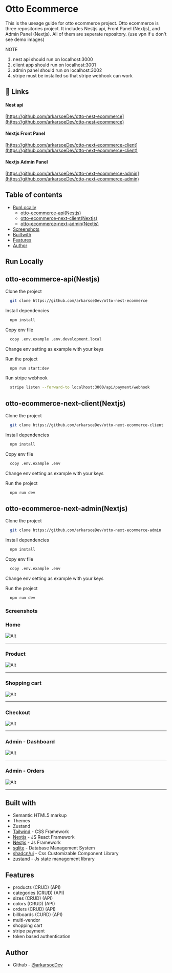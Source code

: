# Otto Ecommerce

This is the useage guide for otto ecommerce project. Otto ecommerce is three repositories project.
It includes Nestjs api, Front Panel (Nextjs), and Admin Panel (Nextjs). All of them are seperate repository.
(use vpn if u don't see demo images)

NOTE
1. nest api should run on localhost:3000
2. client app should run on localhost:3001
3. admin panel should run on localhost:3002
4. stripe must be installed so that stripe webhook can work

## 🔗 Links

#### Nest api
[https://github.com/arkarsoeDev/otto-nest-ecommerce](https://github.com/arkarsoeDev/otto-nest-ecommerce)
#### Nextjs Front Panel
[https://github.com/arkarsoeDev/otto-next-ecommerce-client](https://github.com/arkarsoeDev/otto-next-ecommerce-client)
#### Nextjs Admin Panel
[https://github.com/arkarsoeDev/otto-next-ecommerce-admin](https://github.com/arkarsoeDev/otto-next-ecommerce-admin)

## Table of contents

- [RunLocally](#run-locally)
   - [otto-ecommerce-api(Nestjs)](#otto-ecommerce-apiNestjs)
   - [otto-ecommerce-next-client(Nextjs)](#otto-ecommerce-next-clientnextjs)
   - [otto-ecommerce-next-admin(Nextjs)](#otto-ecommerce-next-adminnextjs)
- [Screenshots](#screenshots)
- [Builtwith](#built-with)
- [Features](#features)
- [Author](#author)

## Run Locally

## otto-ecommerce-api(Nestjs)

Clone the project

```bash
  git clone https://github.com/arkarsoeDev/otto-nest-ecommerce
```

Install dependencies

```bash
  npm install
```

Copy env file

```bash
  copy .env.example .env.development.local
```

Change env setting as example with your keys

Run the project

```bash
  npm run start:dev
```

Run stripe webhook

```bash
  stripe listen --forward-to localhost:3000/api/payment/webhook
```

## otto-ecommerce-next-client(Nextjs)

Clone the project

```bash
  git clone https://github.com/arkarsoeDev/otto-next-ecommerce-client
```

Install dependencies

```bash
  npm install
```

Copy env file

```bash
  copy .env.example .env
```

Change env setting as example with your keys

Run the project

```bash
  npm run dev
```

## otto-ecommerce-next-admin(Nextjs)

Clone the project

```bash
  git clone https://github.com/arkarsoeDev/otto-next-ecommerce-admin
```

Install dependencies

```bash
  npm install
```

Copy env file

```bash
  copy .env.example .env
```

Change env setting as example with your keys

Run the project

```bash
  npm run dev
```

### Screenshots

### Home

![Alt](/screenshots/front-home.png "Home")

_______________________________________________________________

### Product

![Alt](/screenshots/front-product.png "Product")

_______________________________________________________________


### Shopping cart

![Alt](/screenshots/front-shopping-cart.png "Shopping cart")

_______________________________________________________________

### Checkout

![Alt](/screenshots/front-checkout.png "Checkout")

_______________________________________________________________

### Admin - Dashboard

![Alt](/screenshots/admin-dashboard.png "Admin - Dashboard")

_______________________________________________________________

### Admin - Orders

![Alt](/screenshots/admin-orders.png "Admin - Orders")

_______________________________________________________________

## Built with

- Semantic HTML5 markup
- Themes
- Zustand
- [Tailwind](https://tailwindcss.com/) - CSS Framework
- [Nextjs](https://nextjs.org/) - JS React Framework
- [Nestjs](https://nestjs.com/) - Js Framework
- [sqlite](https://www.sqlite.org/) - Database Management System
- [shadcn/ui](https://ui.shadcn.com/) - Css Customizable Component Library
- [zustand](https://zustand-demo.pmnd.rs/) - Js state management library

## Features

- products (CRUD) (API)
- categories (CRUD) (API)
- sizes (CRUD) (API)
- colors (CRUD) (API)
- orders (CRUD) (API)
- billboards (CURD) (API)
- multi-vendor
- shopping cart
- stripe payment
- token based authentication

## Author

- Github - [@arkarsoeDev](https://github.com/arkarsoeDev)
